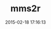 ---
layout: post
title:  "mms2r"
repo:   "monde/mms2r"
date:   2015-02-18 17:16:13
gemurl: https://github.com/monde/mms2r
---